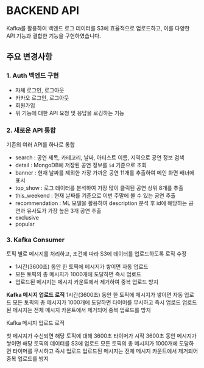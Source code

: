 # BACKEND API 

Kafka를 활용하여 백엔드 로그 데이터를 S3에 효율적으로 업로드하고, 이를 다양한 API 기능과 결합한 기능을 구현하였습니다.

## 주요 변경사항

### 1. Auth 백엔드 구현
- 자체 로그인, 로그아웃
- 카카오 로그인, 로그아웃
- 회원가입
- 위 기능에 대한 API 요청 및 응답을 로깅하는 기능 

### 2. 새로운 API 통합

기존의 여러 API를 하나로 통합
- search : 공연 제목, 카테고리, 날짜, 아티스트 이름, 지역으로 공연 정보 검색
- detail : MongoDB에 저장된 공연 정보를 `id` 기준으로 조회
- banner : 현재 날짜를 제외한 가장 가까운 공연 11개를 추출하여 메인 화면 배너에 표시
- top_show : 로그 데이터를 분석하여 가장 많이 클릭된 공연 상위 8개를 추출
- this_weekend : 현재 날짜를 기준으로 이번 주말에 볼 수 있는 공연 추출
- recommendation : ML 모델을 활용하여 description 분석 후 id에 해당하는 공연과 유사도가 가장 높은 3개 공연 추출
- exclusive
- popular

### 3. Kafka Consumer 
토픽 별로 메시지를 처리하고, 조건에 따라 S3에 데이터를 업로드하도록 로직 수정
- 1시간(3600초) 동안 한 토픽에 메시지가 쌓이면 자동 업로드
- 모든 토픽의 총 메시지가 1000개에 도달하면 즉시 업로드
- 업로드된 메시지는 메시지 카운트에서 제거하여 중복 업로드 방지

**Kafka 메시지 업로드 로직**
1시간(3600초) 동안 한 토픽에 메시지가 쌓이면 자동 업로드
모든 토픽의 총 메시지가 1000개에 도달하면 타이머를 무시하고 즉시 업로드
업로드된 메시지는 전체 메시지 카운트에서 제거되어 중복 업로드를 방지

Kafka 메시지 업로드 로직

첫 메시지가 수신되면 해당 토픽에 대해 3600초 타이머가 시작
3600초 동안 메시지가 쌓이면 해당 토픽의 데이터를 S3에 업로드
모든 토픽의 총 메시지가 1000개에 도달하면 타이머를 무시하고 즉시 업로드
업로드된 메시지는 전체 메시지 카운트에서 제거되어 중복 업로드를 방지
